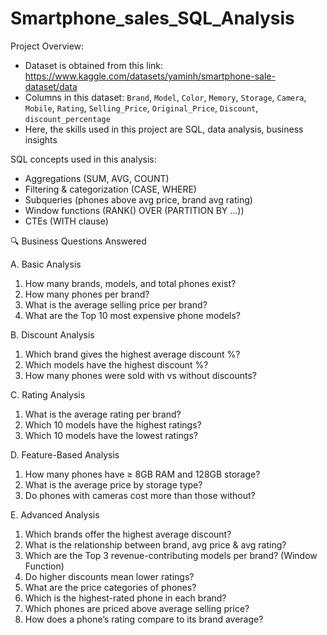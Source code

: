 # Smartphone_sales_SQL_Analysis

Project Overview:
- Dataset is obtained from this link: https://www.kaggle.com/datasets/yaminh/smartphone-sale-dataset/data
- Columns in this dataset:
  `Brand`, `Model`, `Color`, `Memory`, `Storage`, `Camera`, `Mobile`, `Rating`, `Selling_Price`, `Original_Price`, `Discount`, `discount_percentage`
- Here, the skills used in this project are SQL, data analysis, business insights

SQL concepts used in this analysis:
- Aggregations (SUM, AVG, COUNT)
- Filtering & categorization (CASE, WHERE)
- Subqueries (phones above avg price, brand avg rating)
- Window functions (RANK() OVER (PARTITION BY ...))
- CTEs (WITH clause)

🔍 Business Questions Answered

A. Basic Analysis
1. How many brands, models, and total phones exist?
2. How many phones per brand?
3. What is the average selling price per brand?
4. What are the Top 10 most expensive phone models?

B. Discount Analysis
1. Which brand gives the highest average discount %?
2. Which models have the highest discount %?
3. How many phones were sold with vs without discounts?

C. Rating Analysis
1. What is the average rating per brand?
2. Which 10 models have the highest ratings?
3. Which 10 models have the lowest ratings?

D. Feature-Based Analysis

1. How many phones have ≥ 8GB RAM and 128GB storage?
2. What is the average price by storage type?
3. Do phones with cameras cost more than those without?

E. Advanced Analysis

1. Which brands offer the highest average discount?
2. What is the relationship between brand, avg price & avg rating?
3. Which are the Top 3 revenue-contributing models per brand? (Window Function)
4. Do higher discounts mean lower ratings?
5. What are the price categories of phones?
6. Which is the highest-rated phone in each brand?
7. Which phones are priced above average selling price?
8. How does a phone’s rating compare to its brand average?


